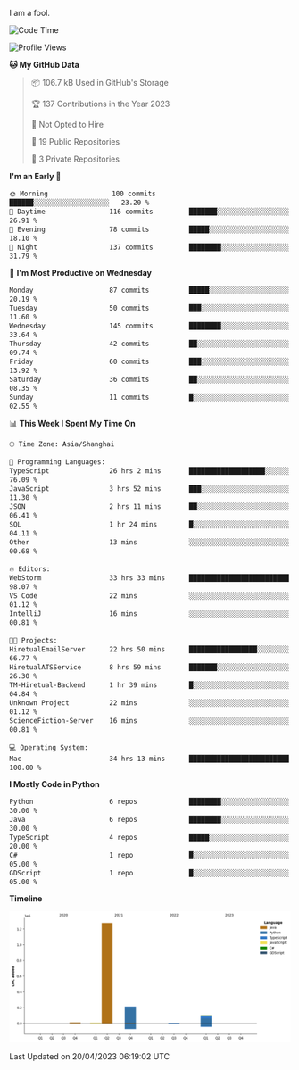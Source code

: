 I am a fool.

<!--START_SECTION:waka-->
![Code Time](http://img.shields.io/badge/Code%20Time-332%20hrs%2011%20mins-blue)

![Profile Views](http://img.shields.io/badge/Profile%20Views-6-blue)

**🐱 My GitHub Data** 

> 📦 106.7 kB Used in GitHub's Storage 
 > 
> 🏆 137 Contributions in the Year 2023
 > 
> 🚫 Not Opted to Hire
 > 
> 📜 19 Public Repositories 
 > 
> 🔑 3 Private Repositories 
 > 
**I'm an Early 🐤** 

```text
🌞 Morning                100 commits         ██████░░░░░░░░░░░░░░░░░░░   23.20 % 
🌆 Daytime                116 commits         ███████░░░░░░░░░░░░░░░░░░   26.91 % 
🌃 Evening                78 commits          █████░░░░░░░░░░░░░░░░░░░░   18.10 % 
🌙 Night                  137 commits         ████████░░░░░░░░░░░░░░░░░   31.79 % 
```
📅 **I'm Most Productive on Wednesday** 

```text
Monday                   87 commits          █████░░░░░░░░░░░░░░░░░░░░   20.19 % 
Tuesday                  50 commits          ███░░░░░░░░░░░░░░░░░░░░░░   11.60 % 
Wednesday                145 commits         ████████░░░░░░░░░░░░░░░░░   33.64 % 
Thursday                 42 commits          ██░░░░░░░░░░░░░░░░░░░░░░░   09.74 % 
Friday                   60 commits          ███░░░░░░░░░░░░░░░░░░░░░░   13.92 % 
Saturday                 36 commits          ██░░░░░░░░░░░░░░░░░░░░░░░   08.35 % 
Sunday                   11 commits          █░░░░░░░░░░░░░░░░░░░░░░░░   02.55 % 
```


📊 **This Week I Spent My Time On** 

```text
🕑︎ Time Zone: Asia/Shanghai

💬 Programming Languages: 
TypeScript               26 hrs 2 mins       ███████████████████░░░░░░   76.09 % 
JavaScript               3 hrs 52 mins       ███░░░░░░░░░░░░░░░░░░░░░░   11.30 % 
JSON                     2 hrs 11 mins       ██░░░░░░░░░░░░░░░░░░░░░░░   06.41 % 
SQL                      1 hr 24 mins        █░░░░░░░░░░░░░░░░░░░░░░░░   04.11 % 
Other                    13 mins             ░░░░░░░░░░░░░░░░░░░░░░░░░   00.68 % 

🔥 Editors: 
WebStorm                 33 hrs 33 mins      █████████████████████████   98.07 % 
VS Code                  22 mins             ░░░░░░░░░░░░░░░░░░░░░░░░░   01.12 % 
IntelliJ                 16 mins             ░░░░░░░░░░░░░░░░░░░░░░░░░   00.81 % 

🐱‍💻 Projects: 
HiretualEmailServer      22 hrs 50 mins      █████████████████░░░░░░░░   66.77 % 
HiretualATSService       8 hrs 59 mins       ███████░░░░░░░░░░░░░░░░░░   26.30 % 
TM-Hiretual-Backend      1 hr 39 mins        █░░░░░░░░░░░░░░░░░░░░░░░░   04.84 % 
Unknown Project          22 mins             ░░░░░░░░░░░░░░░░░░░░░░░░░   01.12 % 
ScienceFiction-Server    16 mins             ░░░░░░░░░░░░░░░░░░░░░░░░░   00.81 % 

💻 Operating System: 
Mac                      34 hrs 13 mins      █████████████████████████   100.00 % 
```

**I Mostly Code in Python** 

```text
Python                   6 repos             ████████░░░░░░░░░░░░░░░░░   30.00 % 
Java                     6 repos             ████████░░░░░░░░░░░░░░░░░   30.00 % 
TypeScript               4 repos             █████░░░░░░░░░░░░░░░░░░░░   20.00 % 
C#                       1 repo              █░░░░░░░░░░░░░░░░░░░░░░░░   05.00 % 
GDScript                 1 repo              █░░░░░░░░░░░░░░░░░░░░░░░░   05.00 % 
```



**Timeline**

![Lines of Code chart](https://raw.githubusercontent.com/VeejaLiu/VeejaLiu/master/assets/bar_graph.png)


 Last Updated on 20/04/2023 06:19:02 UTC
<!--END_SECTION:waka-->
